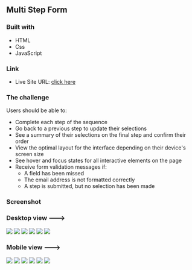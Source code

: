 ## Multi Step Form 

### Built with

- HTML 
- Css
- JavaScript

### Link

- Live Site URL: [click here](https://multi-step-page-form.vercel.app/)

### The challenge

Users should be able to:

- Complete each step of the sequence
- Go back to a previous step to update their selections
- See a summary of their selections on the final step and confirm their order
- View the optimal layout for the interface depending on their device's screen size
- See hover and focus states for all interactive elements on the page
- Receive form validation messages if:
  - A field has been missed
  - The email address is not formatted correctly
  - A step is submitted, but no selection has been made

### Screenshot

### Desktop view --->

![](./screenshots/screenshot-desktop-1.png)
![](./screenshots/screenshot-desktop-2-1.png)
![](./screenshots/screenshot-desktop-2-2.png)
![](./screenshots/screenshot-desktop-3.png)
![](./screenshots/screenshot-desktop-4.png)
![](./screenshots/screenshot-desktop-5.png)

### Mobile view --->

![](./screenshots/screenshot-mobile-1.png)
![](./screenshots/screenshot-mobile-2-1.png)
![](./screenshots/screenshot-mobile-2-1.png)
![](./screenshots/screenshot-mobile-3.png)
![](./screenshots/screenshot-mobile-4.png)
![](./screenshots/screenshot-mobile-5.png)

